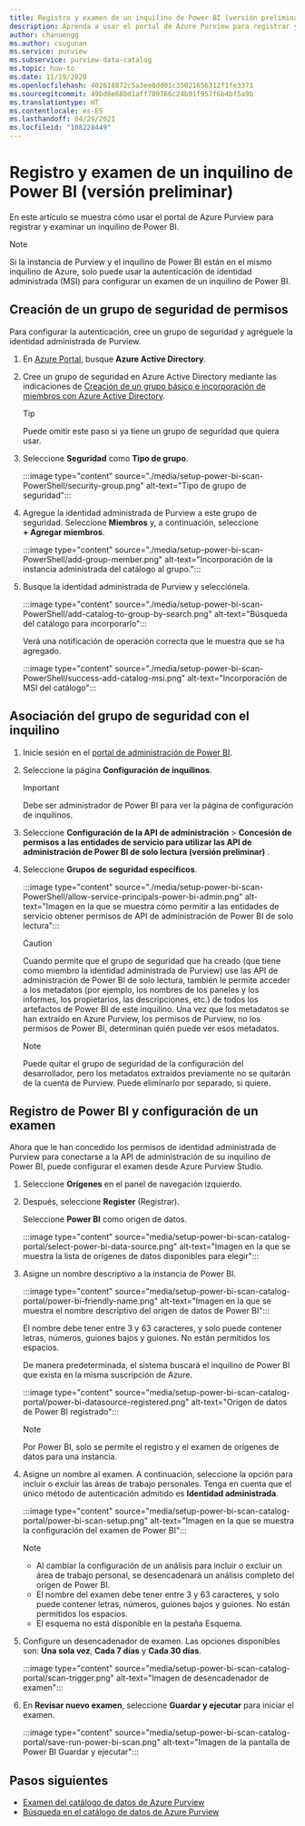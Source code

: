 ```yaml
---
title: Registro y examen de un inquilino de Power BI (versión preliminar)
description: Aprenda a usar el portal de Azure Purview para registrar y examinar un inquilino de Power BI.
author: chanuengg
ms.author: csugunan
ms.service: purview
ms.subservice: purview-data-catalog
ms.topic: how-to
ms.date: 11/19/2020
ms.openlocfilehash: 402618872c5a3ee8dd01c35021656312f1fe3371
ms.sourcegitcommit: 49bd8e68bd1aff789766c24b91f957f6b4bf5a9b
ms.translationtype: HT
ms.contentlocale: es-ES
ms.lasthandoff: 04/29/2021
ms.locfileid: "108228449"
---
```

# <a name="register-and-scan-a-power-bi-tenant-preview"></a>Registro y examen de un inquilino de Power BI (versión preliminar)

En este artículo se muestra cómo usar el portal de Azure Purview para registrar y examinar un inquilino de Power BI.

> [!Note]
> Si la instancia de Purview y el inquilino de Power BI están en el mismo inquilino de Azure, solo puede usar la autenticación de identidad administrada (MSI) para configurar un examen de un inquilino de Power BI. 

## <a name="create-a-security-group-for-permissions"></a>Creación de un grupo de seguridad de permisos

Para configurar la autenticación, cree un grupo de seguridad y agréguele la identidad administrada de Purview.

1. En [Azure Portal](https://portal.azure.com), busque **Azure Active Directory**.
1. Cree un grupo de seguridad en Azure Active Directory mediante las indicaciones de [Creación de un grupo básico e incorporación de miembros con Azure Active Directory](../active-directory/fundamentals/active-directory-groups-create-azure-portal.md).

    > [!Tip]
    > Puede omitir este paso si ya tiene un grupo de seguridad que quiera usar.

1. Seleccione **Seguridad** como **Tipo de grupo**.

    :::image type="content" source="./media/setup-power-bi-scan-PowerShell/security-group.png" alt-text="Tipo de grupo de seguridad":::

1. Agregue la identidad administrada de Purview a este grupo de seguridad. Seleccione **Miembros** y, a continuación, seleccione **+ Agregar miembros**.

    :::image type="content" source="./media/setup-power-bi-scan-PowerShell/add-group-member.png" alt-text="Incorporación de la instancia administrada del catálogo al grupo.":::

1. Busque la identidad administrada de Purview y selecciónela.

    :::image type="content" source="./media/setup-power-bi-scan-PowerShell/add-catalog-to-group-by-search.png" alt-text="Búsqueda del catálogo para incorporarlo":::

    Verá una notificación de operación correcta que le muestra que se ha agregado.

    :::image type="content" source="./media/setup-power-bi-scan-PowerShell/success-add-catalog-msi.png" alt-text="Incorporación de MSI del catálogo":::

## <a name="associate-the-security-group-with-the-tenant"></a>Asociación del grupo de seguridad con el inquilino

1. Inicie sesión en el [portal de administración de Power BI](https://app.powerbi.com/admin-portal/tenantSettings).
1. Seleccione la página **Configuración de inquilinos**.

    > [!Important]
    > Debe ser administrador de Power BI para ver la página de configuración de inquilinos.

1. Seleccione **Configuración de la API de administración** > **Concesión de permisos a las entidades de servicio para utilizar las API de administración de Power BI de solo lectura (versión preliminar)** .
1. Seleccione **Grupos de seguridad específicos**.

    :::image type="content" source="./media/setup-power-bi-scan-PowerShell/allow-service-principals-power-bi-admin.png" alt-text="Imagen en la que se muestra cómo permitir a las entidades de servicio obtener permisos de API de administración de Power BI de solo lectura":::

    > [!Caution]
    > Cuando permite que el grupo de seguridad que ha creado (que tiene como miembro la identidad administrada de Purview) use las API de administración de Power BI de solo lectura, también le permite acceder a los metadatos (por ejemplo, los nombres de los paneles y los informes, los propietarios, las descripciones, etc.) de todos los artefactos de Power BI de este inquilino. Una vez que los metadatos se han extraído en Azure Purview, los permisos de Purview, no los permisos de Power BI, determinan quién puede ver esos metadatos.

    > [!Note]
    > Puede quitar el grupo de seguridad de la configuración del desarrollador, pero los metadatos extraídos previamente no se quitarán de la cuenta de Purview. Puede eliminarlo por separado, si quiere.

## <a name="register-your-power-bi-and-set-up-a-scan"></a>Registro de Power BI y configuración de un examen

Ahora que le han concedido los permisos de identidad administrada de Purview para conectarse a la API de administración de su inquilino de Power BI, puede configurar el examen desde Azure Purview Studio.

1. Seleccione **Orígenes** en el panel de navegación izquierdo.

1. Después, seleccione **Register** (Registrar).

    Seleccione **Power BI** como origen de datos.

    :::image type="content" source="media/setup-power-bi-scan-catalog-portal/select-power-bi-data-source.png" alt-text="Imagen en la que se muestra la lista de orígenes de datos disponibles para elegir":::

3. Asigne un nombre descriptivo a la instancia de Power BI.

    :::image type="content" source="media/setup-power-bi-scan-catalog-portal/power-bi-friendly-name.png" alt-text="Imagen en la que se muestra el nombre descriptivo del origen de datos de Power BI":::

    El nombre debe tener entre 3 y 63 caracteres, y solo puede contener letras, números, guiones bajos y guiones.  No están permitidos los espacios.

    De manera predeterminada, el sistema buscará el inquilino de Power BI que exista en la misma suscripción de Azure.

    :::image type="content" source="media/setup-power-bi-scan-catalog-portal/power-bi-datasource-registered.png" alt-text="Origen de datos de Power BI registrado":::

    > [!Note]
    > Por Power BI, solo se permite el registro y el examen de orígenes de datos para una instancia.


4. Asigne un nombre al examen. A continuación, seleccione la opción para incluir o excluir las áreas de trabajo personales. Tenga en cuenta que el único método de autenticación admitido es **Identidad administrada**.

    :::image type="content" source="media/setup-power-bi-scan-catalog-portal/power-bi-scan-setup.png" alt-text="Imagen en la que se muestra la configuración del examen de Power BI":::

    > [!Note]
    > * Al cambiar la configuración de un análisis para incluir o excluir un área de trabajo personal, se desencadenará un análisis completo del origen de Power BI.
    > * El nombre del examen debe tener entre 3 y 63 caracteres, y solo puede contener letras, números, guiones bajos y guiones. No están permitidos los espacios.
    > * El esquema no está disponible en la pestaña Esquema.

5. Configure un desencadenador de examen. Las opciones disponibles son: **Una sola vez**, **Cada 7 días** y **Cada 30 días**.

    :::image type="content" source="media/setup-power-bi-scan-catalog-portal/scan-trigger.png" alt-text="Imagen de desencadenador de examen":::

6. En **Revisar nuevo examen**, seleccione **Guardar y ejecutar** para iniciar el examen.

    :::image type="content" source="media/setup-power-bi-scan-catalog-portal/save-run-power-bi-scan.png" alt-text="Imagen de la pantalla de Power BI Guardar y ejecutar":::

## <a name="next-steps"></a>Pasos siguientes

- [Examen del catálogo de datos de Azure Purview](how-to-browse-catalog.md)
- [Búsqueda en el catálogo de datos de Azure Purview](how-to-search-catalog.md)
